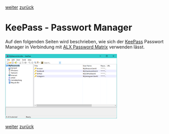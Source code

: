 <a class="nav-button pull-right" href="../KeePass_2_de">weiter</a>
<a class="nav-button pull-left" href="../PasswordMatrix_4_de">zurück</a>
<br>

# KeePass - Passwort Manager

Auf den folgenden Seiten wird beschrieben, wie sich der [KeePass](https://keepass.info/download.html) Passwort Manager in Verbindung mit [ALX Password Matrix](PasswordMatrix_1_de.md) verwenden lässt.

<img class="shadow" src="../images/keepass11.PNG" width="70%">

<a class="nav-button pull-right" href="../KeePass_2_de">weiter</a>
<a class="nav-button pull-left" href="../PasswordMatrix_4_de">zurück</a>
<br>
